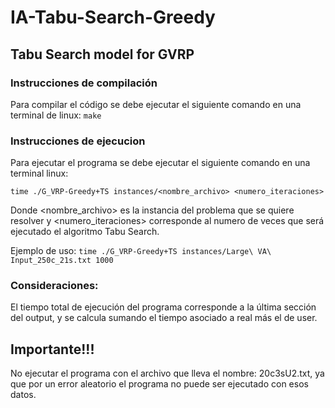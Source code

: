 # IA-Tabu-Search-Greedy
## Tabu Search model for GVRP

### Instrucciones de compilación
Para compilar el código se debe ejecutar el siguiente comando en una terminal de linux:
``make``

### Instrucciones de ejecucion
Para ejecutar el programa se debe ejecutar el siguiente comando en una terminal linux:

``time ./G_VRP-Greedy+TS instances/<nombre_archivo> <numero_iteraciones>``

Donde <nombre_archivo> es la instancia del problema que se quiere resolver y <numero_iteraciones> corresponde al numero de veces que será ejecutado el algoritmo Tabu Search.

Ejemplo de uso: ``time ./G_VRP-Greedy+TS instances/Large\ VA\ Input_250c_21s.txt 1000``

### Consideraciones:
El tiempo total de ejecución del programa corresponde a la última sección del output, y se calcula sumando el tiempo asociado a real más el de user.

## Importante!!!
No ejecutar el programa con el archivo que lleva el nombre: 20c3sU2.txt, ya que por un error aleatorio el programa no puede ser ejecutado con esos datos.
